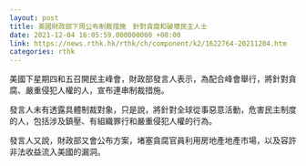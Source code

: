 ```yaml
---
layout: post
title: 美國財政部下周公布制裁措施　針對貪腐和破壞民主人士
date: 2021-12-04 16:05:59.000000000 +08:00
link: https://news.rthk.hk/rthk/ch/component/k2/1622764-20211204.htm
categories: rthk
---
```


美國下星期四和五召開民主峰會，財政部發言人表示，為配合峰會舉行，將針對貪腐、嚴重侵犯人權的人，宣布連串制裁措施。

發言人未有透露具體制裁對象，只是說，將針對全球從事惡意活動，危害民主制度的人，包括涉及鎮壓、有組織罪行和嚴重侵犯人權的行為。

發言人又說，財政部又會公布方案，堵塞貪腐官員利用房地產地產市場，以及容許非法收益流入美國的漏洞。
